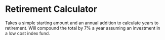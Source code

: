 # Retirement Calculator
Takes a simple starting amount and an annual addition to calculate years to retirement.
Will compound the total by 7% a year assuming an investment in a low cost index fund.
